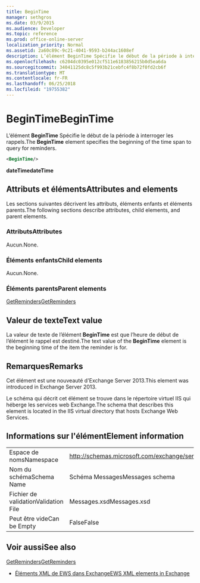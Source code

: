 ```yaml
---
title: BeginTime
manager: sethgros
ms.date: 03/9/2015
ms.audience: Developer
ms.topic: reference
ms.prod: office-online-server
localization_priority: Normal
ms.assetid: 2a60c89c-9c21-4041-9593-b244ac1608ef
description: L’élément BeginTime Spécifie le début de la période à interroger les rappels.
ms.openlocfilehash: c6204dc0395e012cf511e6183856215b0d5ea6da
ms.sourcegitcommit: 34041125dc8c5f993b21cebfc4f8b72f0fd2cb6f
ms.translationtype: MT
ms.contentlocale: fr-FR
ms.lasthandoff: 06/25/2018
ms.locfileid: "19755382"
---
```

# <a name="begintime"></a><span data-ttu-id="80689-103">BeginTime</span><span class="sxs-lookup"><span data-stu-id="80689-103">BeginTime</span></span>

<span data-ttu-id="80689-104">L’élément **BeginTime** Spécifie le début de la période à interroger les rappels.</span><span class="sxs-lookup"><span data-stu-id="80689-104">The **BeginTime** element specifies the beginning of the time span to query for reminders.</span></span> 
  
```XML
<BeginTime/>
```

 <span data-ttu-id="80689-105">**dateTime**</span><span class="sxs-lookup"><span data-stu-id="80689-105">**dateTime**</span></span>
## <a name="attributes-and-elements"></a><span data-ttu-id="80689-106">Attributs et éléments</span><span class="sxs-lookup"><span data-stu-id="80689-106">Attributes and elements</span></span>

<span data-ttu-id="80689-107">Les sections suivantes décrivent les attributs, éléments enfants et éléments parents.</span><span class="sxs-lookup"><span data-stu-id="80689-107">The following sections describe attributes, child elements, and parent elements.</span></span>
  
### <a name="attributes"></a><span data-ttu-id="80689-108">Attributs</span><span class="sxs-lookup"><span data-stu-id="80689-108">Attributes</span></span>

<span data-ttu-id="80689-109">Aucun.</span><span class="sxs-lookup"><span data-stu-id="80689-109">None.</span></span>
  
### <a name="child-elements"></a><span data-ttu-id="80689-110">Éléments enfants</span><span class="sxs-lookup"><span data-stu-id="80689-110">Child elements</span></span>

<span data-ttu-id="80689-111">Aucun.</span><span class="sxs-lookup"><span data-stu-id="80689-111">None.</span></span>
  
### <a name="parent-elements"></a><span data-ttu-id="80689-112">Éléments parents</span><span class="sxs-lookup"><span data-stu-id="80689-112">Parent elements</span></span>

[<span data-ttu-id="80689-113">GetReminders</span><span class="sxs-lookup"><span data-stu-id="80689-113">GetReminders</span></span>](getreminders.md)
  
## <a name="text-value"></a><span data-ttu-id="80689-114">Valeur de texte</span><span class="sxs-lookup"><span data-stu-id="80689-114">Text value</span></span>

<span data-ttu-id="80689-115">La valeur de texte de l’élément **BeginTime** est que l’heure de début de l’élément le rappel est destiné.</span><span class="sxs-lookup"><span data-stu-id="80689-115">The text value of the **BeginTime** element is the beginning time of the item the reminder is for.</span></span> 
  
## <a name="remarks"></a><span data-ttu-id="80689-116">Remarques</span><span class="sxs-lookup"><span data-stu-id="80689-116">Remarks</span></span>

<span data-ttu-id="80689-117">Cet élément est une nouveauté d'Exchange Server 2013.</span><span class="sxs-lookup"><span data-stu-id="80689-117">This element was introduced in Exchange Server 2013.</span></span>
  
<span data-ttu-id="80689-118">Le schéma qui décrit cet élément se trouve dans le répertoire virtuel IIS qui héberge les services web Exchange.</span><span class="sxs-lookup"><span data-stu-id="80689-118">The schema that describes this element is located in the IIS virtual directory that hosts Exchange Web Services.</span></span>
  
## <a name="element-information"></a><span data-ttu-id="80689-119">Informations sur l'élément</span><span class="sxs-lookup"><span data-stu-id="80689-119">Element information</span></span>

|||
|:-----|:-----|
|<span data-ttu-id="80689-120">Espace de noms</span><span class="sxs-lookup"><span data-stu-id="80689-120">Namespace</span></span>  <br/> |http://schemas.microsoft.com/exchange/services/2006/messages  <br/> |
|<span data-ttu-id="80689-121">Nom du schéma</span><span class="sxs-lookup"><span data-stu-id="80689-121">Schema Name</span></span>  <br/> |<span data-ttu-id="80689-122">Schéma Messages</span><span class="sxs-lookup"><span data-stu-id="80689-122">Messages schema</span></span>  <br/> |
|<span data-ttu-id="80689-123">Fichier de validation</span><span class="sxs-lookup"><span data-stu-id="80689-123">Validation File</span></span>  <br/> |<span data-ttu-id="80689-124">Messages.xsd</span><span class="sxs-lookup"><span data-stu-id="80689-124">Messages.xsd</span></span>  <br/> |
|<span data-ttu-id="80689-125">Peut être vide</span><span class="sxs-lookup"><span data-stu-id="80689-125">Can be Empty</span></span>  <br/> |<span data-ttu-id="80689-126">False</span><span class="sxs-lookup"><span data-stu-id="80689-126">False</span></span>  <br/> |
   
## <a name="see-also"></a><span data-ttu-id="80689-127">Voir aussi</span><span class="sxs-lookup"><span data-stu-id="80689-127">See also</span></span>



[<span data-ttu-id="80689-128">GetReminders</span><span class="sxs-lookup"><span data-stu-id="80689-128">GetReminders</span></span>](getreminders.md)


- [<span data-ttu-id="80689-129">Éléments XML de EWS dans Exchange</span><span class="sxs-lookup"><span data-stu-id="80689-129">EWS XML elements in Exchange</span></span>](ews-xml-elements-in-exchange.md)


